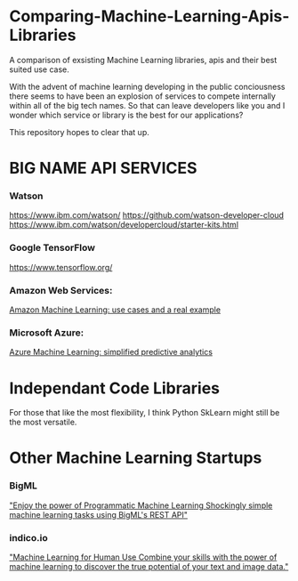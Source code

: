 # Comparing-Machine-Learning-Apis-Libraries
A comparison of exsisting Machine Learning libraries, apis and their best suited use case.

With the advent of machine learning developing in the public conciousness there seems to have been an explosion of services to compete internally within all of the big tech names. So that can leave developers like you and I wonder which service or library is the best for our applications?

This repository hopes to clear that up.

# BIG NAME API SERVICES
### Watson
https://www.ibm.com/watson/
https://github.com/watson-developer-cloud
https://www.ibm.com/watson/developercloud/starter-kits.html

### Google TensorFlow
https://www.tensorflow.org/

### Amazon Web Services:
[Amazon Machine Learning: use cases and a real example](https://cloudacademy.com/blog/aws-machine-learning/)

### Microsoft Azure:
[Azure Machine Learning: simplified predictive analytics](https://cloudacademy.com/blog/azure-machine-learning/)

# Independant Code Libraries
For those that like the most flexibility, I think Python SkLearn might still be the most versatile.

# Other Machine Learning Startups

### BigML
["Enjoy the power of Programmatic Machine Learning
Shockingly simple machine learning tasks using BigML's REST API"](https://bigml.com/)

### indico.io
["Machine Learning for Human Use
Combine your skills with the power of machine learning to discover the true potential of your text and image data."](/https://indico.io/)
